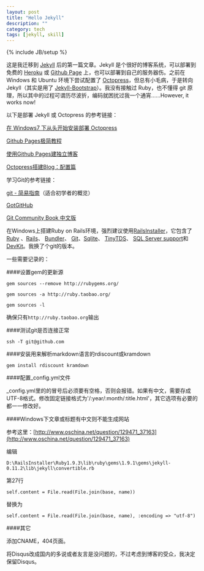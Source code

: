 ```yaml
---
layout: post
title: "Hello Jekyll"
description: ""
category: tech
tags: [jekyll, skill]
---
```

{% include JB/setup %}

这是我迁移到 [Jekyll](https://github.com/mojombo/jekyll) 后的第一篇文章。Jekyll 是个很好的博客系统，可以部署到免费的 [Heroku](http://www.heroku.com/) 或 [Github Page](http://pages.github.com/) 上，也可以部署到自己的服务器伤。之前在 Windows 和 Ubuntu 环境下尝试配置了 [Octopress](http://octopress.org/)，但总有小毛病，于是转向 Jekyll（其实是用了 [Jekyll-Bootstrap](http://jekyllbootstrap.com/)）。我没有接触过 Ruby，也不懂得 git 原理，所以其中的过程可谓历尽波折，编码就困扰过我一个通宵……However, it works now!

以下是部署 Jekyll 或 Octopress 的参考链接：

[在 Windows7 下从头开始安装部署 Octopress](http://sinosmond.github.com/blog/2012/03/12/install-and-deploy-octopress-to-github-on-windows7-from-scratch/)

[Github Pages极简教程](http://chen.yanping.me/cn/blog/2012/03/18/github-pages-step-by-step/)

[使用Github Pages建独立博客](http://beiyuu.com/github-pages/)

[Octopress搭建Blog：配置篇](http://evsseny.appspot.com/2012/03/30/Octopress-blog-Configuration.html)

学习Git的参考链接：

[git - 简易指南](http://rogerdudler.github.com/git-guide/index.zh.html)（适合初学者的概览）

[GotGitHub](http://www.worldhello.net/gotgithub/index.html)

[Git Community Book 中文版](http://gitbook.liuhui998.com/index.html)

在Windows上搭建Ruby on Rails环境，强烈建议使用[RailsInstaller](http://railsinstaller.org/)，它包含了[Ruby](http://ruby-lang.org/) 、[Rails](http://rubyonrails.org/)、 [Bundler](http://gembundler.com/)、 [Git](http://git-scm.com/)、[Sqlite](http://sqlite.org/)、 [TinyTDS](https://github.com/rails-sqlserver/tiny_tds)、 [SQL Server support](https://github.com/rails-sqlserver/activerecord-sqlserver-adapter)和[DevKit](https://github.com/oneclick/rubyinstaller/wiki/Development-Kit)。我换了个git的版本。

一些需要记录的：

####设置gem的更新源

`gem sources --remove http://rubygems.org/`

`gem sources -a http://ruby.taobao.org/`

`gem sources -l`

确保只有`http://ruby.taobao.org`输出

####测试git是否连接正常

`ssh -T git@github.com`

####安装用来解析markdown语言的rdiscount或kramdown

`gem install rdiscount kramdown`

####配置_config.yml文件

_config.yml里的的冒号后必须要有空格，否则会报错。如果有中文，需要存成UTF-8格式。修改固定链接格式为'/:year/:month/:title.html'，其它选项有必要的都一一修改好。

####Windows下文章或标题有中文则不能生成网站

参考这里：[http://www.oschina.net/question/129471_37163](http://www.oschina.net/question/129471_37163)

编辑

`D:\RailsInstaller\Ruby1.9.3\lib\ruby\gems\1.9.1\gems\jekyll-0.11.2\lib\jekyll\convertible.rb`

第27行

`self.content = File.read(File.join(base, name))`

替换为

`self.content = File.read(File.join(base, name), :encoding => "utf-8")`

####其它

添加CNAME，404页面。

将Disqus改成国内的多说或者友言是没问题的，不过考虑到博客的受众，我决定保留Disqus。